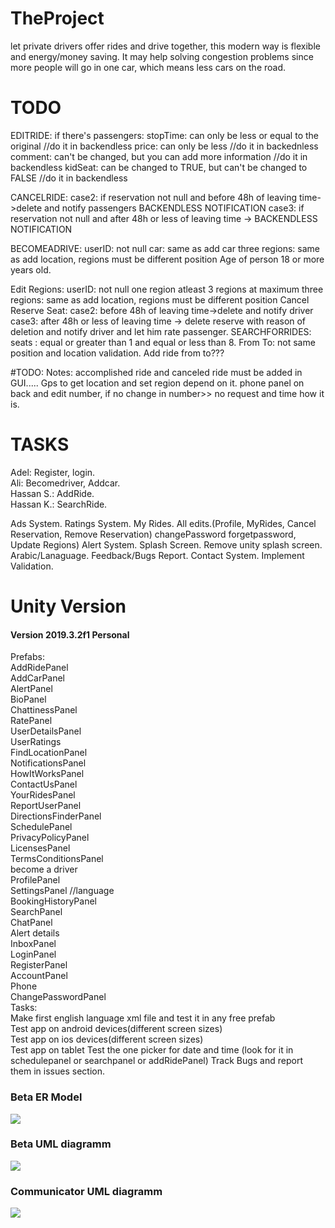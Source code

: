 # TheProject
let private drivers offer rides and drive together, this modern way is flexible and energy/money saving. It may help solving congestion problems since more people will go in one car, which means less cars on the road.<br>
# TODO
EDITRIDE:
if there's passengers:
stopTime: can only be less or equal to the original //do it in backendless
price: can only be less  //do it in backednless
comment: can't be changed, but you can add more information //do it in backendless
kidSeat: can be changed to TRUE, but can't be changed to FALSE //do it in backendless

CANCELRIDE:
case2: if reservation not null and before 48h of leaving time->delete and notify passengers  BACKENDLESS NOTIFICATION
case3: if reservation not null and after 48h or less of leaving time -> BACKENDLESS NOTIFICATION

BECOMEADRIVE:
	userID: not null
	car: same as add car
	three regions: same as add location, regions must be different position
	Age of person 18 or more years old.
	
Edit Regions:
	userID: not null
	one region atleast
	3 regions at maximum
	three regions: same as add location, regions must be different position
Cancel Reserve Seat:
	case2: before 48h of leaving time->delete and notify driver
	case3: after 48h or less of leaving time -> delete reserve with reason of deletion and notify driver and let him rate passenger.
SEARCHFORRIDES:
seats : equal or greater than 1 and equal or less than 8.
From To: not same position and location validation.
Add ride from to???

#TODO:
Notes:
accomplished ride and canceled ride must be added in GUI.....
Gps to get location and set region depend on it.
phone panel on back and edit number, if no change in number>> no request and time how it is.
 
# TASKS
Adel: Register, login.<br>
Ali: Becomedriver, Addcar.<br>
Hassan S.: AddRide.<br>
Hassan K.: SearchRide.<br>

Ads System.
Ratings System.
My Rides.
All edits.(Profile, MyRides, Cancel Reservation, Remove Reservation) changePassword forgetpassword, Update Regions)
Alert System.
Splash Screen.
Remove unity splash screen.
Arabic/Lanaguage.
Feedback/Bugs Report.
Contact System.
Implement Validation.

# Unity Version
<h4>Version 2019.3.2f1 Personal</h4>

Prefabs:<br>
AddRidePanel <br>
AddCarPanel <br>
AlertPanel<br>
BioPanel<br>
ChattinessPanel<br>
RatePanel<br>
UserDetailsPanel<br>
UserRatings <br>
FindLocationPanel <br>
NotificationsPanel <br>
HowItWorksPanel <br>
ContactUsPanel<br>
YourRidesPanel<br>
ReportUserPanel<br>
DirectionsFinderPanel<br>
SchedulePanel <br>
PrivacyPolicyPanel<br>
LicensesPanel<br>
TermsConditionsPanel<br>
become a driver<br>
ProfilePanel<br>
SettingsPanel  //language<br>
BookingHistoryPanel<br>
SearchPanel <br>
ChatPanel <br>
Alert details<br>
InboxPanel<br>
LoginPanel<br>
RegisterPanel<br>
AccountPanel<br>
Phone<br>
ChangePasswordPanel<br>
Tasks: <br>
Make first english language xml file and test it in any free prefab<br>
Test app on android devices(different screen sizes)<br>
Test app on ios devices(different screen sizes)<br>
Test app on tablet
Test the one picker for date and time (look for it in schedulepanel or searchpanel or addRidePanel)
Track Bugs and report them in issues section.

<h3>Beta ER Model</h3>
<img src="https://github.com/Hasankanso/TheProject/blob/master/DBimage.png"\>

<h3>Beta UML diagramm</h3>
<img src="https://github.com/Hasankanso/TheProject/blob/master/UML.png"\>


<h3>Communicator UML diagramm</h3>
<img src="https://github.com/Hasankanso/TheProject/blob/master/Requests.png"\>
